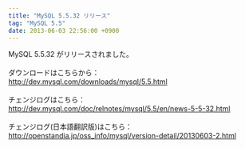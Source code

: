 ```yaml
---
title: "MySQL 5.5.32 リリース"
tag: "MySQL 5.5"
date: 2013-06-03 22:56:00 +0900
---
```


MySQL 5.5.32 がリリースされました。<br>
<br>
ダウンロードはこちらから：<br>
http://dev.mysql.com/downloads/mysql/5.5.html<br>
<br>
チェンジログはこちら：<br>
http://dev.mysql.com/doc/relnotes/mysql/5.5/en/news-5-5-32.html<br>
<br>
チェンジログ(日本語翻訳版)はこちら：<br>
http://openstandia.jp/oss_info/mysql/version-detail/20130603-2.html<br>
<br>
<br>

